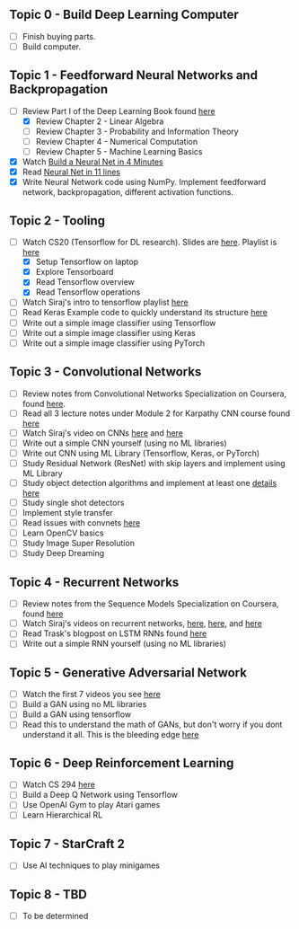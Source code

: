 ## Topic 0 - Build Deep Learning Computer

- [ ] Finish buying parts.
- [ ] Build computer.

## Topic 1 - Feedforward Neural Networks and Backpropagation

- [ ] Review Part I of the Deep Learning Book found [here](http://www.deeplearningbook.org/)
  - [X] Review Chapter 2 - Linear Algebra
  - [ ] Review Chapter 3 - Probability and Information Theory
  - [ ] Review Chapter 4 - Numerical Computation
  - [ ] Review Chapter 5 - Machine Learning Basics
- [X] Watch [Build a Neural Net in 4 Minutes](https://www.youtube.com/watch?v=h3l4qz76JhQ)
- [X] Read [Neural Net in 11 lines](https://iamtrask.github.io/2015/07/12/basic-python-network/) 
- [X] Write Neural Network code using NumPy.  Implement feedforward network, backpropagation, different activation functions.

## Topic 2 - Tooling

- [ ] Watch CS20 (Tensorflow for DL research). Slides are [here](http://web.stanford.edu/class/cs20si/syllabus.html). Playlist is [here](https://www.youtube.com/watch?v=g-EvyKpZjmQ&list=PLDuNt91tg0urwwTQNKyUbncSDvMEl74ww)
  - [X] Setup Tensorflow on laptop
  - [X] Explore Tensorboard
  - [X] Read Tensorflow overview
  - [X] Read Tensorflow operations
- [ ] Watch Siraj's intro to tensorflow playlist [here](https://www.youtube.com/watch?v=2FmcHiLCwTU&list=PL2-dafEMk2A7EEME489DsI468AB0wQsMV)
- [ ] Read Keras Example code to quickly understand its structure [here](https://keras.io/getting-started/sequential-model-guide/)
- [ ] Write out a simple image classifier using Tensorflow
- [ ] Write out a simple image classifier using Keras
- [ ] Write out a simple image classifier using PyTorch

## Topic 3 - Convolutional Networks

- [ ] Review notes from Convolutional Networks Specialization on Coursera, found [here](https://www.coursera.org/learn/convolutional-neural-networks). 
- [ ] Read all 3 lecture notes under Module 2 for Karpathy CNN course found [here](http://cs231n.github.io/)
- [ ] Watch Siraj's video on CNNs [here](https://www.youtube.com/watch?v=FTr3n7uBIuE&t=1782s) and [here](https://www.youtube.com/watch?v=cAICT4Al5Ow&t=4s)
- [ ] Write out a simple CNN yourself (using no ML libraries)
- [ ] Write out CNN using ML Library (Tensorflow, Keras, or PyTorch)
- [ ] Study Residual Network (ResNet) with skip layers and implement using ML Library
- [ ] Study object detection algorithms and implement at least one [details here](https://towardsdatascience.com/r-cnn-fast-r-cnn-faster-r-cnn-yolo-object-detection-algorithms-36d53571365e)
- [ ] Study single shot detectors
- [ ] Implement style transfer
- [ ] Read issues with convnets [here](http://eng.uber.com/coordconv/)
- [ ] Learn OpenCV basics
- [ ] Study Image Super Resolution
- [ ] Study Deep Dreaming

## Topic 4 - Recurrent Networks

- [ ] Review notes from the Sequence Models Specialization on Coursera, found [here](https://www.coursera.org/learn/nlp-sequence-models)
- [ ] Watch Siraj's videos on recurrent networks, [here](https://www.youtube.com/watch?v=BwmddtPFWtA&t=4s), [here](https://www.youtube.com/watch?v=cdLUzrjnlr4), and [here](https://www.youtube.com/watch?v=9zhrxE5PQgY&t=25s)
- [ ] Read Trask's blogpost on LSTM RNNs found [here](https://iamtrask.github.io/2015/11/15/anyone-can-code-lstm/)
- [ ] Write out a simple RNN yourself (using no ML libraries)

## Topic 5 - Generative Adversarial Network

- [ ] Watch the first 7 videos you see [here](https://www.youtube.com/results?search_query=generative+adversarial+network)
- [ ] Build a GAN using no ML libraries
- [ ] Build a GAN using tensorflow
- [ ] Read this to understand the math of GANs, but don't worry if you dont understand it all. This is the bleeding edge [here](https://lilianweng.github.io/lil-log/2017/08/20/from-GAN-to-WGAN.html)

## Topic 6 - Deep Reinforcement Learning

- [ ] Watch CS 294 [here](http://rail.eecs.berkeley.edu/deeprlcourse/) 
- [ ] Build a Deep Q Network using Tensorflow
- [ ] Use OpenAI Gym to play Atari games
- [ ] Learn Hierarchical RL

## Topic 7 - StarCraft 2

- [ ] Use AI techniques to play minigames

## Topic 8 - TBD

- [ ] To be determined
